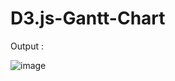 # D3.js-Gantt-Chart



Output :

![image](https://github.com/tanmaybisen31/D3.js-Gantt-Chart/assets/79205411/aa79da7b-2668-4161-a1f2-a5d410fccd78)
